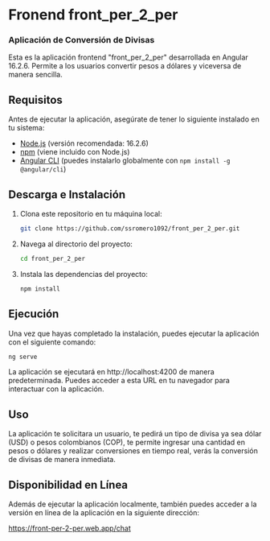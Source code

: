 # Fronend  front_per_2_per 
### Aplicación de Conversión de Divisas

Esta es la aplicación frontend "front_per_2_per" desarrollada en Angular 16.2.6. Permite a los usuarios convertir pesos a dólares y viceversa de manera sencilla.

## Requisitos

Antes de ejecutar la aplicación, asegúrate de tener lo siguiente instalado en tu sistema:

- [Node.js](https://nodejs.org/) (versión recomendada: 16.2.6)
- [npm](https://www.npmjs.com/) (viene incluido con Node.js)
- [Angular CLI](https://angular.io/cli) (puedes instalarlo globalmente con `npm install -g @angular/cli`)

## Descarga e Instalación

1. Clona este repositorio en tu máquina local:

   ```sh
   git clone https://github.com/ssromero1092/front_per_2_per.git
   ```
   
2. Navega al directorio del proyecto:

   ```sh
   cd front_per_2_per
   ```
   
3. Instala las dependencias del proyecto:

    ```sh
    npm install
    ```

## Ejecución
Una vez que hayas completado la instalación, puedes ejecutar la aplicación con el siguiente comando:

```sh
ng serve
```

La aplicación se ejecutará en http://localhost:4200 de manera predeterminada. Puedes acceder a esta URL en tu navegador para interactuar con la aplicación.

## Uso
La aplicación te solicitara un usuario, te pedirá un tipo de divisa ya sea dólar (USD) o pesos colombianos (COP), te permite ingresar una cantidad en pesos o dólares y realizar conversiones en tiempo real, verás la conversión de divisas de manera inmediata.

## Disponibilidad en Línea
Además de ejecutar la aplicación localmente, también puedes acceder a la versión en línea de la aplicación en la siguiente dirección:

https://front-per-2-per.web.app/chat













